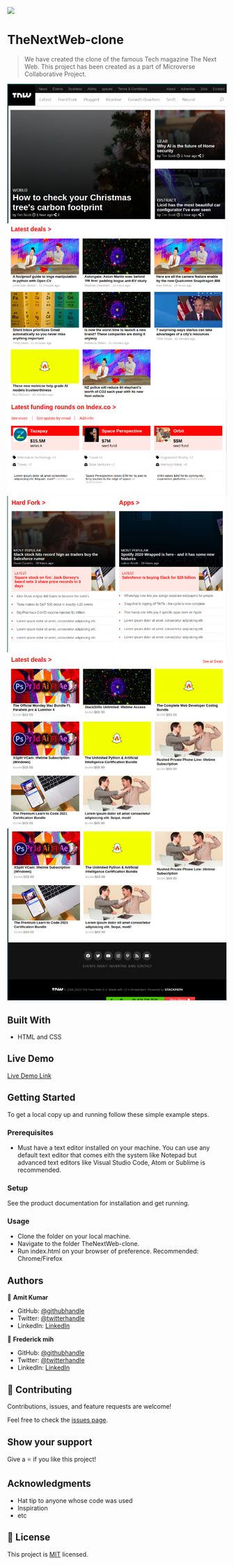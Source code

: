 ![](https://img.shields.io/badge/Microverse-blueviolet)

# TheNextWeb-clone

> We have created the clone of the famous Tech magazine The Next Web. This project has been created as a part of Microverse Collaborative Project.

![screenshot](./assets/images/screenshot1.png)
![screenshot](./assets/images/screenshot2.png)
![screenshot](./assets/images/screenshot3.png)
![screenshot](./assets/images/screenshot4.png)
![screenshot](./assets/images/screenshot5.png)
![screenshot](./assets/images/screenshot6.png)


## Built With

- HTML and CSS

## Live Demo

[Live Demo Link](https://frederickmih.github.io/TheNextWeb-clone/)


## Getting Started

To get a local copy up and running follow these simple example steps.

### Prerequisites

- Must have a text editor installed on your machine. You can use any default text editor that comes eith the system like Notepad but advanced text editors like Visual Studio Code, Atom or Sublime is recommended.

### Setup

See the product documentation for installation and get running.

### Usage
- Clone the folder on your local machine.
- Navigate to the folder TheNextWeb-clone.
- Run index.html on your browser of preference. Recommended: Chrome/Firefox


## Authors

👤 **Amit Kumar**

- GitHub: [@githubhandle](https://github.com/KumarAmitt)
- Twitter: [@twitterhandle](https://twitter.com/ArrshAmitt)
- LinkedIn: [LinkedIn](www.linkedin.com/in/kumar-amitt)

👤 **Frederick mih**

- GitHub: [@githubhandle](https://github.com/FrederickMih)
- Twitter: [@twitterhandle](https://twitter.com/MihFrederick)
- LinkedIn: [LinkedIn](https://www.linkedin.com/in/fred-mih-495bb31a2/ )

## 🤝 Contributing

Contributions, issues, and feature requests are welcome!

Feel free to check the [issues page](issues/).

## Show your support

Give a ⭐️ if you like this project!

## Acknowledgments

- Hat tip to anyone whose code was used
- Inspiration
- etc

## 📝 License

This project is [MIT](lic.url) licensed.